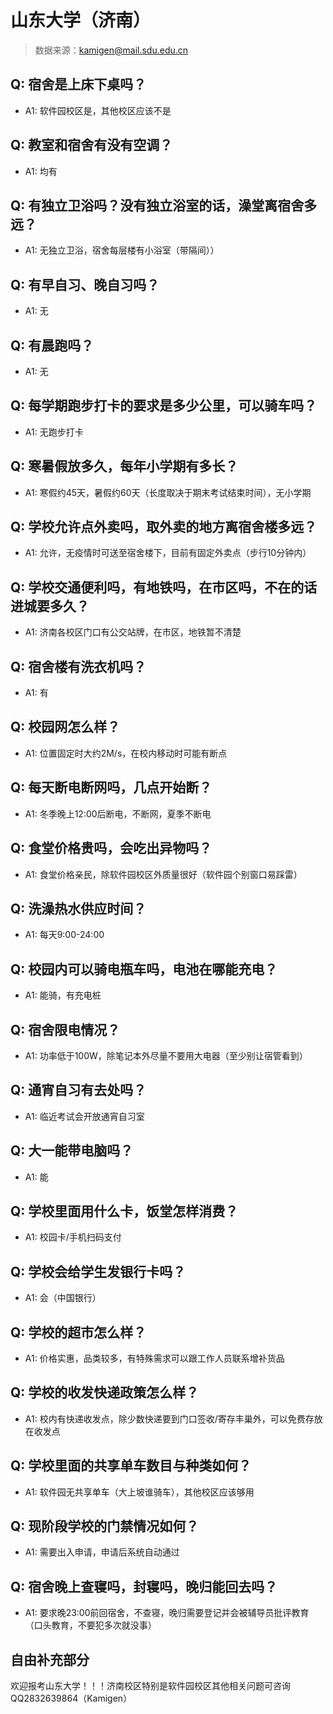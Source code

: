 # 山东大学（济南）

> 数据来源：kamigen@mail.sdu.edu.cn

## Q: 宿舍是上床下桌吗？

- A1: 软件园校区是，其他校区应该不是

## Q: 教室和宿舍有没有空调？

- A1: 均有

## Q: 有独立卫浴吗？没有独立浴室的话，澡堂离宿舍多远？

- A1: 无独立卫浴，宿舍每层楼有小浴室（带隔间））

## Q: 有早自习、晚自习吗？

- A1: 无

## Q: 有晨跑吗？

- A1: 无

## Q: 每学期跑步打卡的要求是多少公里，可以骑车吗？

- A1: 无跑步打卡

## Q: 寒暑假放多久，每年小学期有多长？

- A1: 寒假约45天，暑假约60天（长度取决于期末考试结束时间），无小学期

## Q: 学校允许点外卖吗，取外卖的地方离宿舍楼多远？

- A1: 允许，无疫情时可送至宿舍楼下，目前有固定外卖点（步行10分钟内）

## Q: 学校交通便利吗，有地铁吗，在市区吗，不在的话进城要多久？

- A1: 济南各校区门口有公交站牌，在市区，地铁暂不清楚

## Q: 宿舍楼有洗衣机吗？

- A1: 有

## Q: 校园网怎么样？

- A1: 位置固定时大约2M/s，在校内移动时可能有断点

## Q: 每天断电断网吗，几点开始断？

- A1: 冬季晚上12:00后断电，不断网，夏季不断电

## Q: 食堂价格贵吗，会吃出异物吗？

- A1: 食堂价格亲民，除软件园校区外质量很好（软件园个别窗口易踩雷）

## Q: 洗澡热水供应时间？

- A1: 每天9:00-24:00

## Q: 校园内可以骑电瓶车吗，电池在哪能充电？

- A1: 能骑，有充电桩

## Q: 宿舍限电情况？

- A1: 功率低于100W，除笔记本外尽量不要用大电器（至少别让宿管看到）

## Q: 通宵自习有去处吗？

- A1: 临近考试会开放通宵自习室

## Q: 大一能带电脑吗？

- A1: 能

## Q: 学校里面用什么卡，饭堂怎样消费？

- A1: 校园卡/手机扫码支付

## Q: 学校会给学生发银行卡吗？

- A1: 会（中国银行）

## Q: 学校的超市怎么样？

- A1: 价格实惠，品类较多，有特殊需求可以跟工作人员联系增补货品

## Q: 学校的收发快递政策怎么样？

- A1: 校内有快递收发点，除少数快递要到门口签收/寄存丰巢外，可以免费存放在收发点

## Q: 学校里面的共享单车数目与种类如何？

- A1: 软件园无共享单车（大上坡谁骑车），其他校区应该够用

## Q: 现阶段学校的门禁情况如何？

- A1: 需要出入申请，申请后系统自动通过

## Q: 宿舍晚上查寝吗，封寝吗，晚归能回去吗？

- A1: 要求晚23:00前回宿舍，不查寝，晚归需要登记并会被辅导员批评教育（口头教育，不要犯多次就没事）

## 自由补充部分

欢迎报考山东大学！！！济南校区特别是软件园校区其他相关问题可咨询QQ2832639864（Kamigen）